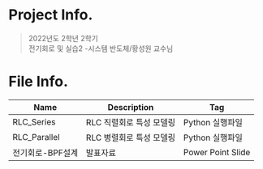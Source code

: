 # Project Info.
  >2022년도 2학년 2학기  
  >전기회로 및 실습2 -시스템 반도체/황성원 교수님  
 
# File Info.  
|Name|Description|Tag|
|---|---|---|
|RLC_Series|RLC 직렬회로 특성 모델링|Python 실행파일|  
|RLC_Parallel|RLC 병렬회로 특성 모델링|Python 실행파일|  
|전기회로-BPF설계|발표자료|Power Point Slide|  
